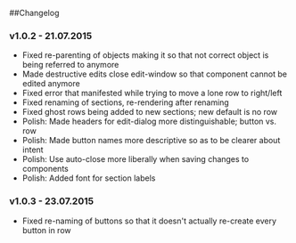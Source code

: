 ##Changelog

### v1.0.2 - 21.07.2015
- Fixed re-parenting of objects making it so that not correct object is being referred to anymore
- Made destructive edits close edit-window so that component cannot be edited anymore
- Fixed error that manifested while trying to move a lone row to right/left
- Fixed renaming of sections, re-rendering after renaming
- Fixed ghost rows being added to new sections; new default is no row
- Polish: Made headers for edit-dialog more distinguishable; button vs. row
- Polish: Made button names more descriptive so as to be clearer about intent
- Polish: Use auto-close more liberally when saving changes to components
- Polish: Added font for section labels 

### v1.0.3 - 23.07.2015
- Fixed re-naming of buttons so that it doesn't actually re-create every button in row
